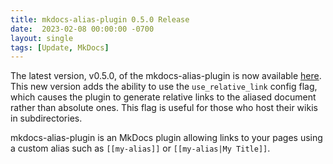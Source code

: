 ```yaml
---
title: mkdocs-alias-plugin 0.5.0 Release
date:  2023-02-08 00:00:00 -0700
layout: single
tags: [Update, MkDocs]
---
```


The latest version, v0.5.0, of the mkdocs-alias-plugin is now available [here](https://github.com/EddyLuten/mkdocs-alias-plugin). This new version adds the ability to use the `use_relative_link` config flag, which causes the plugin to generate relative links to the aliased document rather than absolute ones. This flag is useful for those who host their wikis in subdirectories.

mkdocs-alias-plugin is an MkDocs plugin allowing links to your pages using a custom alias such as `[[my-alias]]` or `[[my-alias|My Title]]`.
